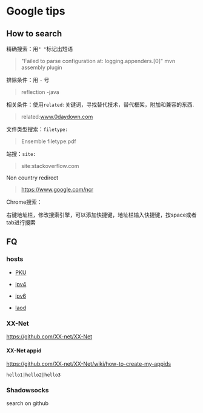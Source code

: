 # Google tips

## How to search

精确搜索：用`" "`标记出短语

>"Failed to parse configuration at: logging.appenders.[0]" mvn assembly plugin

排除条件：用 `-` 号

>reflection -java

相关条件：使用`related:`关键词，寻找替代技术，替代框架，附加和兼容的东西.

>related:www.0daydown.com

文件类型搜索：`filetype:`

>Ensemble filetype:pdf

站搜：`site:`

>site:stackoverflow.com

Non country redirect

><https://www.google.com/ncr>

Chrome搜索：

右键地址栏，修改搜索引擎，可以添加快捷键，地址栏输入快捷键，按space或者tab进行搜索

## FQ

### hosts

- [PKU](https://bbs.pku.edu.cn/v2/post-read-single.php?bid=1001&type=0&postid=15659654)

- [ipv4](https://github.com/googlehosts/hosts)

- [ipv6](https://raw.githubusercontent.com/lennylxx/ipv6-hosts/master/hosts)

- [laod](https://laod.cn/hosts/)

### XX-Net

<https://github.com/XX-net/XX-Net>

#### XX-Net appid

<https://github.com/XX-net/XX-Net/wiki/how-to-create-my-appids>

```shell
hello1|hello2|hello3
```

### Shadowsocks

search on github